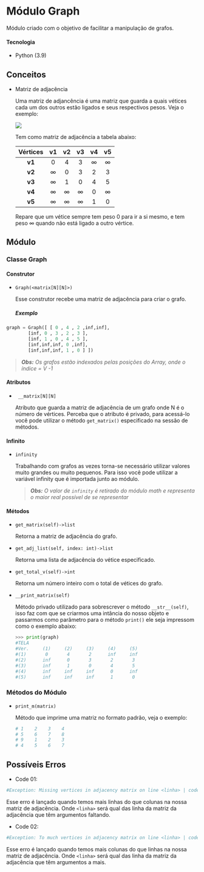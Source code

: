 # Módulo Graph

Módulo criado com o objetivo de facilitar a manipulação de grafos.

#### Tecnologia

- Python (3.9)

  

## Conceitos

- Matriz de adjacência

  Uma matriz de adjancência é uma matriz que guarda a quais vétices cada um dos outros estão ligados e seus respectivos pesos. Veja o exemplo:

  ![](https://github.com/LucasSargeir/Algoritmos-em-Grafos/blob/master/images/exemplo6.png)

  Tem como matriz de adjacência a tabela abaixo:
  
  | Vértices |  v1  |  v2  |  v3  |  v4  |  v5  |
  | :------: | :--: | :--: | :--: | :--: | :--: |
  |  **v1**  |  0   |  4   |  3   |  ∞   |  ∞   |
  |  **v2**  |  ∞   |  0   |  3   |  2   |  3   |
  |  **v3**  |  ∞   |  1   |  0   |  4   |  5   |
  |  **v4**  |  ∞   |  ∞   |  ∞   |  0   |  ∞   |
  |  **v5**  |  ∞   |  ∞   |  ∞   |  1   |  0   |
  
  Repare que um vétice sempre tem peso 0 para ir a si mesmo, e tem peso ∞ quando não está ligado a outro vértice.
  
  
## Módulo



### Classe Graph

#### Construtor

- `Graph(<matrix[N][N]>)`

  Esse construtor recebe uma matriz de adjacência para criar o grafo.

  ##### Exemplo

```python
graph = Graph([ [ 0 , 4 , 2 ,inf,inf],
		[inf, 0 , 3 , 2 , 3 ],
		[inf, 1 , 0 , 4 , 5 ],
		[inf,inf,inf, 0 ,inf],
		[inf,inf,inf, 1 , 0 ] ])
```

  > _**Obs:** Os grafos estão indexados pelas posições do Array, onde o índice = V -1_



#### Atributos

- `	__matrix[N][N]`

  Atributo que guarda a matriz de adjacência de um grafo onde N é o número de vértices. Perceba que o atributo é privado, para acessá-lo você pode utilizar o método `get_matrix()` especificado na sessão de métodos.



#### Infinito

- `infinity`

  Trabalhando com grafos as vezes torna-se necessário utilizar valores muito grandes ou muito pequenos. Para isso você pode utilizar a variável infinity que é importada junto ao módulo.

  > _**Obs:** O valor de `infinity` é retirado do módulo math e representa o maior real possível de se representar_



#### Métodos

- `get_matrix(self)->list`

  Retorna a matriz de adjacência do grafo.
  
  
  
- `get_adj_list(self, index: int)->list`

  Retorna uma lista de adjacência do vétice especificado.

  

- `get_total_v(self)->int`

  Retorna um número inteiro com o total de vétices do grafo.

  

- `__print_matrix(self)`

  Método privado utilizado para sobrescrever o método `__str__(self)`, isso faz com que se criarmos uma intância do nosso objeto e passarmos como parâmetro para o método `print()`  ele seja impressom como o exemplo abaixo:

  ```python
  >>> print(graph)
  #TELA
  #Ver.     (1)     (2)     (3)     (4)     (5)	
  #(1)       0       4       2      inf     inf	
  #(2)      inf      0       3       2       3	
  #(3)      inf      1       0       4       5	
  #(4)      inf     inf     inf      0      inf	
  #(5)      inf     inf     inf      1       0	
  ```




### Métodos do Módulo

- `print_m(matrix)`

  Método que imprime uma matriz no formato padrão, veja o exemplo:

  ```python
  # 1    2    3    4
  # 5    6    7    8
  # 9    1    2    3
  # 4    5    6    7
  ```

  



## Possíveis Erros

- Code 01:

```python
#Exception: Missing vertices in adjacency matrix on line <linha> | code 01  
```

Esse erro é lançado quando temos mais linhas do que colunas na nossa matriz de adjacência. Onde `<linha>` será qual das linha da matriz da adjacência que têm argumentos faltando.

- Code 02:

```python
#Exception: To much vertices in adjacency matrix on line <linha> | code 02
```

Esse erro é lançado quando temos mais colunas do que linhas na nossa matriz de adjacência. Onde `<linha>` será qual das linha da matriz da adjacência que têm argumentos a mais.
